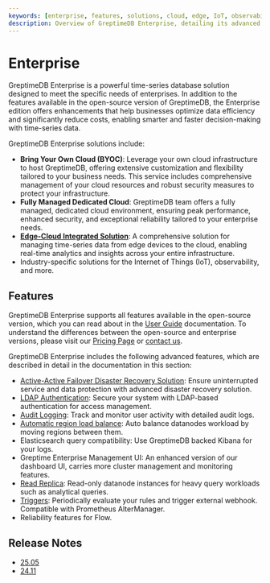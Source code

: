 ```yaml
---
keywords: [enterprise, features, solutions, cloud, edge, IoT, observability, LDAP, audit logging]
description: Overview of GreptimeDB Enterprise, detailing its advanced features, solutions, and enhancements over the open-source version to optimize data efficiency and reduce costs.
---
```


# Enterprise

GreptimeDB Enterprise is a powerful time-series database solution designed to meet the specific needs of enterprises.
In addition to the features available in the open-source version of GreptimeDB,
the Enterprise edition offers enhancements that help businesses optimize data efficiency and significantly reduce costs, enabling smarter and faster decision-making with time-series data.

GreptimeDB Enterprise solutions include:

- **Bring Your Own Cloud (BYOC)**: Leverage your own cloud infrastructure to host GreptimeDB, offering extensive customization and flexibility tailored to your business needs. This service includes comprehensive management of your cloud resources and robust security measures to protect your infrastructure.
- **Fully Managed Dedicated Cloud**: GreptimeDB team offers a fully managed, dedicated cloud environment, ensuring peak performance, enhanced security, and exceptional reliability tailored to your enterprise needs.
- **[Edge-Cloud Integrated Solution](https://greptime.com/product/carcloud)**: A comprehensive solution for managing time-series data from edge devices to the cloud, enabling real-time analytics and insights across your entire infrastructure.
- Industry-specific solutions for the Internet of Things (IoT), observability, and more.

## Features

GreptimeDB Enterprise supports all features available in the open-source version,
which you can read about in the [User Guide](/user-guide/overview.md) documentation.
To understand the differences between the open-source and enterprise versions,
please visit our [Pricing Page](https://greptime.com/pricing) or [contact us](https://greptime.com/contactus).

GreptimeDB Enterprise includes the following advanced features,
which are described in detail in the documentation in this section:

- [Active-Active Failover Disaster Recovery Solution](./deployments-administration/disaster-recovery/overview.md): Ensure uninterrupted service and data protection with advanced disaster recovery solution.
- [LDAP Authentication](./deployments-administration/authentication.md): Secure your system with LDAP-based authentication for access management.
- [Audit Logging](./deployments-administration/monitoring/audit-logging.md): Track and monitor
  user activity with detailed audit logs.
- [Automatic region load balance](./autopilot/region-balancer.md): Auto balance
  datanodes workload by moving regions between them.
- Elasticsearch query compatibility: Use GreptimeDB backed Kibana for your logs.
- Greptime Enterprise Management UI: An enhanced version of our dashboard UI,
  carries more cluster management and monitoring features.
- [Read Replica](./read-replica.md): Read-only datanode instances for heavy query workloads such as
  analytical queries.
- [Triggers](./trigger.md): Periodically evaluate your rules and trigger external
  webhook. Compatible with Prometheus AlterManager.
- Reliability features for Flow.

## Release Notes

- [25.05](./release-notes/release-25_05.md)
- [24.11](./release-notes/release-24_11.md)
